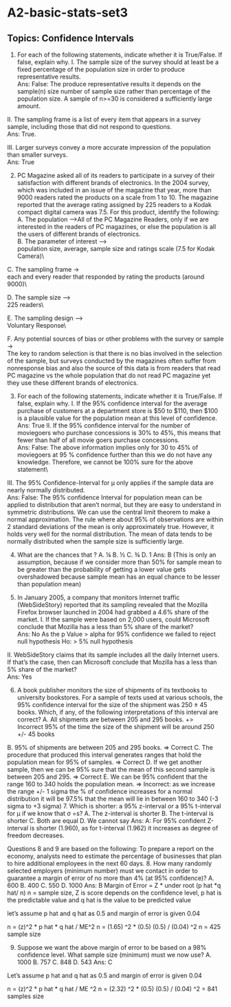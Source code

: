 # A2-basic-stats-set3
## Topics: Confidence Intervals
1. For each of the following statements, indicate whether it is True/False. If false, explain why.
I. The sample size of the survey should at least be a fixed percentage of the population size in order to produce representative results.\
Ans: False: The produce representative results it depends on the sample(n) size number of sample size rather than percentage of the population size. A sample of n>=30 is considered a sufficiently large amount.

II. The sampling frame is a list of every item that appears in a survey sample, including those that did not respond to questions.\
Ans: True.

III. Larger surveys convey a more accurate impression of the population than smaller surveys.\
Ans: True

2. PC Magazine asked all of its readers to participate in a survey of their satisfaction with different brands of electronics. In the 2004 survey, which was included in an issue of the magazine that year, more than 9000 readers rated the products on a scale from 1 to 10. The magazine reported that the average rating assigned by 225 readers to a Kodak compact digital camera was 7.5. For this product, identify the following:
A. The population –>All of the PC Magazine Readers, only if we are interested in the readers of PC magazines, or else the population is all the users of different brands of electronics.\
B. The parameter of interest –>\
population size, average, sample size and ratings scale (7.5 for Kodak Camera)\

C. The sampling frame ->\
each and every reader that responded by rating the products (around 9000)\

D. The sample size –>\
225 readers\

E. The sampling design –>\
Voluntary Response\

F. Any potential sources of bias or other problems with the survey or sample -> \
The key to random selection is that there is no bias involved in the selection of the sample, but surveys conducted by the magazines often suffer from nonresponse bias and also the source of this data is from readers that read PC magazine vs the whole population that do not read PC magazine yet they use these different brands of electronics.

3. For each of the following statements, indicate whether it is True/False. If false, explain why.
I. If the 95% confidence interval for the average purchase of customers at a department store is $50 to $110, then $100 is a plausible value for the population mean at this level of confidence.
   Ans:  True
II. If the 95% confidence interval for the number of moviegoers who purchase concessions is 30% to 45%, this means that fewer than half of all movie goers purchase concessions.\
Ans: False: The above information implies only for 30 to 45% of moviegoers at 95 % confidence further than this we do not have any knowledge. Therefore, we cannot be 100% sure for the above statement\

III. The 95% Confidence-Interval for μ only applies if the sample data are nearly normally distributed.\
Ans: False: The 95% confidence Interval for population mean can be applied to distribution that aren’t normal, but they are easy to understand in symmetric distributions.
We can use the central limit theorem to make a normal approximation. The rule where about 95% of observations are within 2 standard deviations of the mean is only approximately true. However, it holds very well for the normal distribution. The mean of data tends to be normally distributed when the sample size is sufficiently large.

4. What are the chances that ?
A. ¼ B. ½ C. ¾ D. 1 Ans: B (This is only an assumption, because if we consider more than 50% for sample mean to be greater than the probability of getting a lower value gets overshadowed because sample mean has an equal chance to be lesser than population mean)

5. In January 2005, a company that monitors Internet traffic (WebSideStory) reported that its sampling revealed that the Mozilla Firefox browser launched in 2004 had grabbed a 4.6% share of the market.
I. If the sample were based on 2,000 users, could Microsoft conclude that Mozilla has a less than 5% share of the market? \
Ans: No
As the p Value > alpha for 95% confidence we failed to reject null hypothesis Ho: > 5% null hypothesis

II. WebSideStory claims that its sample includes all the daily Internet users. If that’s the case, then can Microsoft conclude that Mozilla has a less than 5% share of the market?\
Ans: Yes

6. A book publisher monitors the size of shipments of its textbooks to university bookstores. For a sample of texts used at various schools, the 95% confidence interval for the size of the shipment was 250 ± 45 books. Which, if any, of the following interpretations of this interval are correct?
A. All shipments are between 205 and 295 books. +>\
Incorrect 95% of the time the size of the shipment will be around 250 +/- 45 books

B. 95% of shipments are between 205 and 295 books. => Correct
C. The procedure that produced this interval generates ranges that hold the population mean for 95% of samples. => Correct
D. If we get another sample, then we can be 95% sure that the mean of this second sample is between 205 and 295. => Correct
E. We can be 95% confident that the range 160 to 340 holds the population mean. => Incorrect: as we increase the range +/- 1 sigma the % of confidence increases for a normal distribution it will be 97.5% that the mean will lie in between 160 to 340 (-3 sigma to +3 sigma)
7. Which is shorter: a 95% z-interval or a 95% t-interval for μ if we know that σ =s?
A. The z-interval is shorter
B. The t-interval is shorter
C. Both are equal
D. We cannot say
Ans: A: For 95% confident Z-interval is shorter (1.960), as for t-interval (1.962) it increases as degree of freedom decreases.

Questions 8 and 9 are based on the following: To prepare a report on the economy, analysts need to estimate the percentage of businesses that plan to hire additional employees in the next 60 days.
8. How many randomly selected employers (minimum number) must we contact in order to guarantee a margin of error of no more than 4% (at 95% confidence)?
A. 600
B. 400
C. 550
D. 1000
Ans: B Margin of Error = Z * under root (p hat *q hat/ n) n = sample size, Z is score depends on the confidence level, p hat is the predictable value and q hat is the value to be predicted value

let’s assume p hat and q hat as 0.5 and margin of error is given 0.04

n = (z)^2 * p hat * q hat / ME^2 n = (1.65) ^2 * (0.5) (0.5) / (0.04) ^2 n = 425 sample size

9. Suppose we want the above margin of error to be based on a 98% confidence level. What sample size (minimum) must we now use?
A. 1000
B. 757
C. 848
D. 543
Ans: C

Let’s assume p hat and q hat as 0.5 and margin of error is given 0.04

n = (z)^2 * p hat * q hat / ME ^2 n = (2.32) ^2 * (0.5) (0.5) / (0.04) ^2 = 841 samples size

